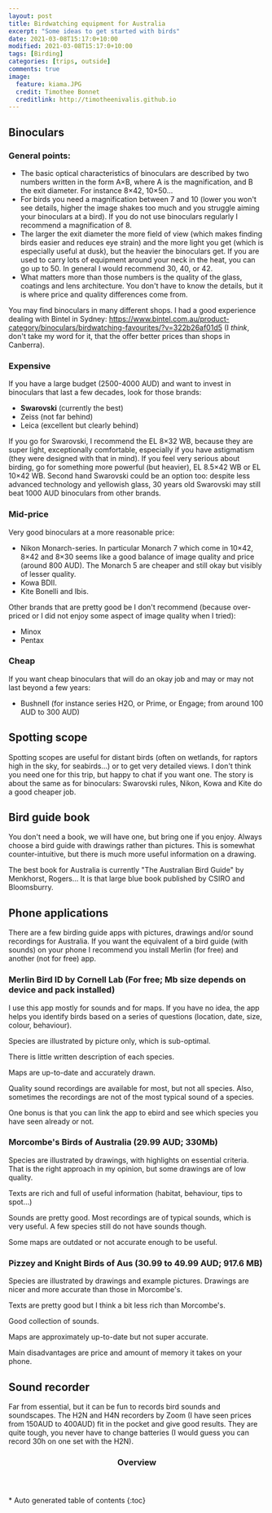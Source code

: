 ```yaml
---
layout: post
title: Birdwatching equipment for Australia
excerpt: "Some ideas to get started with birds"
date: 2021-03-08T15:17:0+10:00
modified: 2021-03-08T15:17:0+10:00
tags: [Birding]
categories: [trips, outside]
comments: true
image:
  feature: kiama.JPG
  credit: Timothee Bonnet
  creditlink: http://timotheenivalis.github.io
---
```


## Binoculars

### General points:

* The basic optical characteristics of binoculars are described by two numbers written in the form A×B, where A is the magnification, and B the exit diameter. For instance 8×42, 10×50...
* For birds you need a magnification between 7 and 10 (lower you won't see details, higher the image shakes too much and you struggle aiming your binoculars at a bird). If you do not use binoculars regularly I recommend a magnification of 8.
* The larger the exit diameter the more field of view (which makes finding birds easier and reduces eye strain) and the more light you get (which is especially useful at dusk), but the heavier the binoculars get. If you are used to carry lots of equipment around your neck in the heat, you can go up to 50. In general I would recommend 30, 40, or 42.
* What matters more than those numbers is the quality of the glass, coatings and lens architecture. You don't have to know the details, but it is where price and quality differences come from. 


You may find binoculars in many different shops. I had a good experience dealing with Bintel in Sydney:
 <https://www.bintel.com.au/product-category/binoculars/birdwatching-favourites/?v=322b26af01d5> (I _think_, don't take my word for it, that the offer better prices than shops in Canberra).
 

### Expensive 

If you have a large budget (2500-4000 AUD) and want to invest in binoculars that last a few decades, look for those brands:

* **Swarovski** (currently the best)
* Zeiss (not far behind)
* Leica (excellent but clearly behind)

If you go for Swarovski, I recommend the EL 8×32 WB, because they are super light, exceptionally comfortable, especially if you have astigmatism (they were designed with that in mind). If you feel very serious about birding, go for something more powerful (but heavier), EL 8.5×42 WB or EL 10×42 WB. Second hand Swarovski could be an option too: despite less advanced technology and yellowish glass, 30 years old Swarovski may still beat 1000 AUD binoculars from other brands.


### Mid-price

Very good binoculars at a more reasonable price:

* Nikon Monarch-series. In particular Monarch 7 which come in 10×42, 8×42 and 8×30 seems like a good balance of image quality and price (around 800 AUD). The Monarch 5 are cheaper and still okay but visibly of lesser quality.
* Kowa BDII.
* Kite Bonelli and Ibis. 

Other brands that are pretty good be I don't recommend (because over-priced or I did not enjoy some aspect of image quality when I tried):

* Minox
* Pentax

### Cheap

If you want cheap binoculars that will do an okay job and may or may not last beyond a few years:

* Bushnell (for instance series H2O, or Prime, or Engage; from around 100 AUD to 300 AUD)

 

## Spotting scope

Spotting scopes are useful for distant birds (often on wetlands, for raptors high in the sky, for seabirds...) or to get very detailed views. I don't think you need one for this trip, but happy to chat if you want one. The story is about the same as for binoculars: Swarovski rules, Nikon, Kowa and Kite do a good cheaper job.


## Bird guide book

You don't need a book, we will have one, but bring one if you enjoy. 
Always choose a bird guide with drawings rather than pictures. This is somewhat counter-intuitive, but there is much more useful information on a drawing.

The best book for Australia is currently "The Australian Bird Guide" by Menkhorst, Rogers... It is that large blue book published by CSIRO and Bloomsburry.


## Phone applications

There are a few birding guide apps with pictures, drawings and/or sound recordings for Australia. If you want the equivalent of a bird guide (with sounds) on your phone I recommend you install Merlin (for free) and another (not for free) app.

### Merlin Bird ID by Cornell Lab (**For free**; Mb size depends on device and pack installed)

I use this app mostly for sounds and for maps. If you have no idea, the app helps you identify birds based on a series of questions (location, date, size, colour, behaviour).

Species are illustrated by picture only, which is sub-optimal. 

There is little written description of each species.

Maps are up-to-date and accurately drawn.

Quality sound recordings are available for most, but not all species. Also, sometimes the recordings are not of the most typical sound of a species.

One bonus is that you can link the app to ebird and see which species you have seen already or not.

### Morcombe's Birds of Australia (**29.99 AUD**; 330Mb)

Species are illustrated by drawings, with highlights on essential criteria. That is the right approach in my opinion, but some drawings are of low quality.

Texts are rich and full of useful information (habitat, behaviour, tips to spot...)

Sounds are pretty good. Most recordings are of typical sounds, which is very useful. A few species still do not have sounds though.

Some maps are outdated or not accurate enough to be useful.


### Pizzey and Knight Birds of Aus (**30.99 to 49.99 AUD**; 917.6 MB)

Species are illustrated by drawings and example pictures. Drawings are nicer and more accurate than those in Morcombe's.

Texts are pretty good but I think a bit less rich than Morcombe's.

Good collection of sounds.

Maps are approximately up-to-date but not super accurate.

Main disadvantages are price and amount of memory it takes on your phone.

## Sound recorder

Far from essential, but it can be fun to records bird sounds and soundscapes. The H2N and H4N recorders by Zoom  (I have seen prices from 150AUD to 400AUD) fit in the pocket and give good results. They are quite tough, you never have to change batteries (I would guess you can record 30h on one set with the H2N).



<section id="table-of-contents" class="toc">
  <header>
    <h3>Overview</h3>
  </header>
<div id="drawer" markdown="1">
*  Auto generated table of contents
{:toc}
</div>
</section><!-- /#table-of-contents -->
